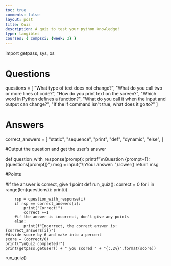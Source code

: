 ```yaml
---
toc: true
comments: false
layout: post
title: Quiz
description: A quiz to test your python knowledge! 
type: tangibles
courses: { compsci: {week: 2} }
---
```



import getpass, sys, os

# Questions

questions = [
    "What type of text does not change?",
    "What do you call two or more lines of code?",
    "How do you print text on the screen?",
    "Which word in Python defines a function?",
    "What do you call it when the input and output can change?",
    "If the if command isn't true, what does it go to?"
]

# Answers 

correct_answers = [
    "static",
    "sequence",
    "print",
    "def",
    "dynamic",
    "else",
]

#Output the question and get the user's answer 

def question_with_response(prompt):
    print(f"\nQuestion {prompt+1}: {questions[prompt]}")
    msg = input("\nYour answer: ").lower()
    return msg

#Points

#if the answer is correct, give 1 point 
def run_quiz():
    correct = 0
    for i in range(len(questions)):
        print(i)
                
        rsp = question_with_response(i)
        if rsp == correct_answers[i]:
            print("Correct!")
            correct +=1
        #if the answer is incorrect, don't give any points
        else:
            print(f"Incorrect, the correct answer is: {correct_answers[i]}")
    #divide score by 6 and make into a percent
    score = (correct/6)
    print("\nQuiz completed!")
    print(getpass.getuser() + " you scored " + "{:.2%}".format(score))

run_quiz()